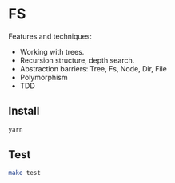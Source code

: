 # FS

 Features and techniques:

 - Working with trees.
 - Recursion structure, depth search.
 - Abstraction barriers: Tree, Fs, Node, Dir, File
 - Polymorphism
 - TDD

## Install

```sh
yarn
```

## Test

```sh
make test
```
